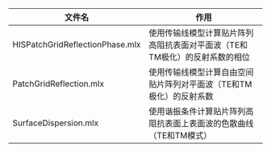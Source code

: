 | 文件名                          | 作用                                                                       |
| ------------------------------- | -------------------------------------------------------------------------- |
| HISPatchGridReflectionPhase.mlx | 使用传输线模型计算贴片阵列高阻抗表面对平面波（TE和TM极化）的反射系数的相位 |
| PatchGridReflection.mlx         | 使用传输线模型计算自由空间贴片阵列对平面波（TE和TM极化）的反射系数         |
| SurfaceDispersion.mlx           | 使用谐振条件计算贴片阵列高阻抗表面上表面波的色散曲线（TE和TM模式）         |

